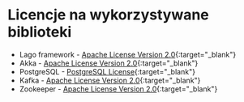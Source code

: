 # Licencje na wykorzystywane biblioteki

* Lago framework - [Apache License Version 2.0](https://www.apache.org/licenses/LICENSE-2.0){:target="_blank"}
* Akka - [Apache License Version 2.0](https://www.apache.org/licenses/LICENSE-2.0){:target="_blank"}
* PostgreSQL - [PostgreSQL License](https://www.postgresql.org/about/licence/){:target="_blank"}
* Kafka - [Apache License Version 2.0](https://www.apache.org/licenses/LICENSE-2.0){:target="_blank"}
* Zookeeper - [Apache License Version 2.0](https://github.com/apache/zookeeper/blob/master/LICENSE.txt){:target="_blank"}
